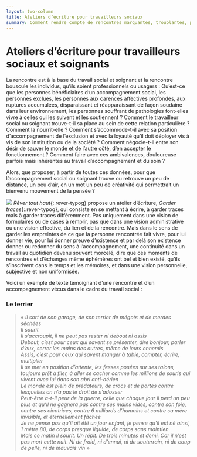 ```yaml
---
layout: two-column
title: Ateliers d’écriture pour travailleurs sociaux
summary: Comment rendre compte de rencontres marquantes, troublantes, parfois envahissantes, voire culpablisantes, que l’on peut faire dans le cadre de son travail d’accompagnement social ou soignant ? En écrivant, en transformant par des textes et des chansons ce vécu parfois complexe à transmettre.
---
```

# Ateliers d’écriture pour travailleurs sociaux et soignants




La rencontre est à la base du travail social et soignant et la rencontre bouscule les individus, qu’ils soient professionnels ou usagers : Qu’est-ce que les personnes bénéficiaires d’un accompagnement social, les personnes exclues,  les personnes aux carences affectives profondes, aux ruptures accumulées, disparaissant et réapparaissant de façon soudaine dans leur environnement, les personnes souffrant de pathologies font-elles vivre à celles qui les suivent et les soutiennent ? Comment le travailleur social ou soignant trouve-t-il sa place au sein de cette relation particulière ? Comment la nourrit-elle ? Comment s’accommode-t-il avec sa position d’accompagnement de l’exclusion et avec la loyauté qu’il doit déployer vis à vis de son institution ou de la société ? Comment négocie-t-il entre son désir de sauver le monde et de l’autre côté, d’en accepter le fonctionnement ? Comment faire avec ces ambivalences, douloureuse parfois mais inhérentes au travail d’accompagnement et du soin ? 

Alors, que proposer, à partir de toutes ces données, pour que l’accompagnement social ou soignant trouve ou retrouve un peu de distance, un peu d’air, en un mot un peu de créativité qui permettrait un bienvenu mouvement de la pensée ? 

<img src="http://res.cloudinary.com/dnxcesebo/image/upload/c_scale,h_500,r_10/v1527695482/mots_découpés_xymq8z.jpg" class="img"/> *Rêver tout haut*{:.rever-typog} propose un atelier d’écriture, *Garder traces*{:.rever-typog}, qui consiste en se mettant à écrire, à garder traces mais à garder traces différemment. Pas uniquement dans une vision de formulaires ou de cases à remplir, pas que dans une vision administrative ou une vision effective, du lien et de la rencontre. Mais dans le sens de garder les empreintes de ce que la personne rencontrée fait vivre, pour lui donner vie, pour lui donner preuve d’existence et par delà son existence donner ou redonner du sens à l’accompagnement, une continuité dans un travail au quotidien devenu souvent morcelé, dire que ces moments de rencontres et d’échanges même éphémères ont bel et bien existé, qu’ils s’inscrivent dans le temps et les mémoires, et dans une vision personnelle, subjective et non uniformisée. 

Voici un exemple de texte témoignant d’une rencontre et d’un accompagnement vécus dans le cadre du travail social :

### Le terrier 

>« *Il sort de son garage, de son terrier de mégots et de merdes séchées  
Il sourit  
Il s’accroupit, il ne peut pas rester ni debout ni assis  
Debout, c’est pour ceux qui savent se présenter, dire bonjour, parler d’eux, serrer les mains des autres, même de leurs ennemis  
Assis, c’est pour ceux qui savent manger à table, compter, écrire, multiplier  
Il se met en position d’attente, les fesses posées sur ses talons, toujours prêt à filer, à aller se cacher comme les millions de souris qui vivent avec lui dans son abri anti-aérien  
Le monde est plein de prédateurs, de crocs et de portes contre lesquelles on n’a pas le droit de s’adosser  
Peut-être a-t-il peur de la guerre, celle que chaque jour il perd un peu plus et qu’il ne gagnera pas contre ses mains vides, contre son foie, contre ses cicatrices, contre 6 milliards d’humains et contre sa mère invisible, et éternellement fâchée  
Je ne pense pas qu’il ait été un jour enfant, je pense qu’il est né ainsi, 1 mètre 80, de corps presque liquide, de corps sans maintien.  
Mais ce matin il sourit. Un répit. De trois minutes et demi. 
Car il n’est pas mort cette nuit. Ni de froid, ni d’ennui, ni de souterrain, ni  de coup de pelle, ni de mauvais vin* »

 
​​

